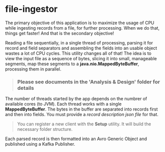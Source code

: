 # file-ingestor
The primary objective of this application is to maximize the usage of CPU while ingesting records from a file, for further processing. When we do that, things get faster! 
And that is the secondary objective!

Reading a file sequentially, in a single thread of processing, parsing it for record and field separators and assembling the fields into an usable object wastes a lot of
  CPU cycles. This utility changes all of that! The idea is to view the input file as a sequence of bytes, slicing it into small, manageable segments, map these segments to a **java.nio.MappedByteBuffer**, processing them in parallel.  
  
  > ### Please see documents in the 'Analysis & Design' folder for details

The number of threads started by the app depends on the numbrer of available cores (to JVM). Each thread works with a single **MappedByteBuffer**. The bytes in the buffer are separated into records first and then into fields. You must provide a *record description json file* for that. 

> You can register a new client with the **Setup** utility. It will build the necessary folder structure.

Each parsed record is then formatted into an Avro Generic Object and published using a Kafka Publisher.
